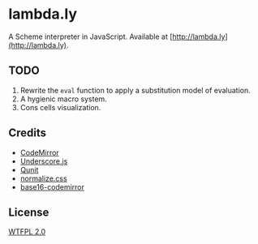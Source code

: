 lambda.ly
=========
A Scheme interpreter in JavaScript. Available at [http://lambda.ly](http://lambda.ly).

## TODO
1. Rewrite the `eval` function to apply a substitution model of evaluation.
2. A hygienic macro system.
3. Cons cells visualization.

## Credits
- [CodeMirror](http://codemirror.net/)
- [Underscore.js](http://underscorejs.org/)
- [Qunit](http://qunitjs.com/)
- [normalize.css](http://necolas.github.io/normalize.css/)
- [base16-codemirror](https://github.com/idleberg/base16-codemirror)

## License
[WTFPL 2.0](http://www.wtfpl.net/)
